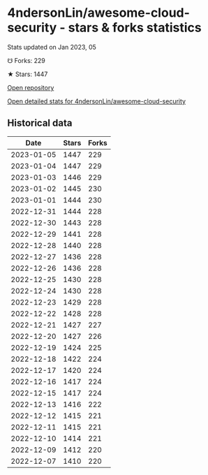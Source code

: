 # 4ndersonLin/awesome-cloud-security - stars & forks statistics

Stats updated on Jan 2023, 05

☋ Forks: 229

★ Stars: 1447

[Open repository](https://github.com/4ndersonLin/awesome-cloud-security)

[Open detailed stats for 4ndersonLin/awesome-cloud-security](https://reviewgithub.com/rep/4ndersonLin/awesome-cloud-security)

## Historical data
| Date | Stars | Forks |
|------|-------|-------|
| 2023-01-05 | 1447 | 229 | 
| 2023-01-04 | 1447 | 229 | 
| 2023-01-03 | 1446 | 229 | 
| 2023-01-02 | 1445 | 230 | 
| 2023-01-01 | 1444 | 230 | 
| 2022-12-31 | 1444 | 228 | 
| 2022-12-30 | 1443 | 228 | 
| 2022-12-29 | 1441 | 228 | 
| 2022-12-28 | 1440 | 228 | 
| 2022-12-27 | 1436 | 228 | 
| 2022-12-26 | 1436 | 228 | 
| 2022-12-25 | 1430 | 228 | 
| 2022-12-24 | 1430 | 228 | 
| 2022-12-23 | 1429 | 228 | 
| 2022-12-22 | 1428 | 228 | 
| 2022-12-21 | 1427 | 227 | 
| 2022-12-20 | 1427 | 226 | 
| 2022-12-19 | 1424 | 225 | 
| 2022-12-18 | 1422 | 224 | 
| 2022-12-17 | 1420 | 224 | 
| 2022-12-16 | 1417 | 224 | 
| 2022-12-15 | 1417 | 224 | 
| 2022-12-13 | 1416 | 222 | 
| 2022-12-12 | 1415 | 221 | 
| 2022-12-11 | 1415 | 221 | 
| 2022-12-10 | 1414 | 221 | 
| 2022-12-09 | 1412 | 220 | 
| 2022-12-07 | 1410 | 220 | 

